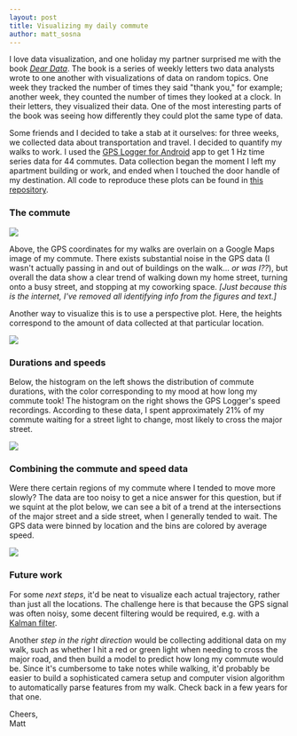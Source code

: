 ```yaml
---
layout: post
title: Visualizing my daily commute
author: matt_sosna
---
```


I love data visualization, and one holiday my partner surprised me with the book [_Dear Data_](http://www.dear-data.com/). The book is a series of weekly letters two data analysts wrote to one another with visualizations of data on random topics. One week they tracked the number of times they said "thank you," for example; another week, they counted the number of times they looked at a clock. In their letters, they visualized their data. One of the most interesting parts of the book was seeing how differently they could plot the same type of data.

Some friends and I decided to take a stab at it ourselves: for three weeks, we collected data about transportation and travel. I decided to quantify my walks to work. I used the [GPS Logger for Android](https://play.google.com/store/apps/details?id=com.mendhak.gpslogger&hl=en) app to get 1 Hz time series data for 44 commutes. Data collection began the moment I left my apartment building or work, and ended when I touched the door handle of my destination. All code to reproduce these plots can be found in [this repository](https://github.com/mgsosna/Commute_Data).

### The commute
![](https://i.imgur.com/yksKuZ9.png)

Above, the GPS coordinates for my walks are overlain on a Google Maps image of my commute. There exists substantial noise in the GPS data (I wasn't actually passing in and out of buildings on the walk... _or was I??_), but overall the data show a clear trend of walking down my home street, turning onto a busy street, and stopping at my coworking space. _[Just because this is the internet, I've removed all identifying info from the figures and text.]_

Another way to visualize this is to use a perspective plot. Here, the heights correspond to the amount of data collected at that particular location.

![](https://i.imgur.com/4Wcx8pV.png)

### Durations and speeds
Below, the histogram on the left shows the distribution of commute durations, with the color corresponding to my mood at how long my commute took! The histogram on the right shows the GPS Logger's speed recordings. According to these data, I spent approximately 21% of my commute waiting for a street light to change, most likely to cross the major street.

![](https://i.imgur.com/3cwjKCi.png)

### Combining the commute and speed data
Were there certain regions of my commute where I tended to move more slowly? The data are too noisy to get a nice answer for this question, but if we squint at the plot below, we can see a bit of a trend at the intersections of the major street and a side street, when I generally tended to wait. The GPS data were binned by location and the bins are colored by average speed.

![](https://i.imgur.com/p6W3ndr.png)

### Future work
For some _next steps_, it'd be neat to visualize each actual trajectory, rather than just all the locations. The challenge here is that because the GPS signal was often noisy, some decent filtering would be required, e.g. with a [Kalman filter](https://en.wikipedia.org/wiki/Kalman_filter).

Another _step in the right direction_ would be collecting additional data on my walk, such as whether I hit a red or green light when needing to cross the major road, and then build a model to predict how long my commute would be. Since it's cumbersome to take notes while walking, it'd probably be easier to build a sophisticated camera setup and computer vision algorithm to automatically parse features from my walk. Check back in a few years for that one.

Cheers, <br>
Matt
